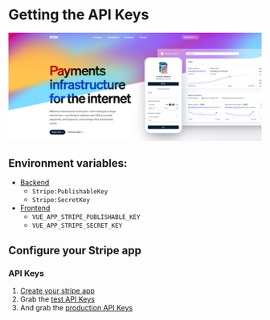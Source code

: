 # Getting the API Keys



![](../../../.gitbook/assets/screen-shot-2020-08-21-at-13.12.58.png)



## Environment variables:

* [Backend]()
  * `Stripe:PublishableKey`
  * `Stripe:SecretKey`
* [Frontend]()
  * `VUE_APP_STRIPE_PUBLISHABLE_KEY`
  * `VUE_APP_STRIPE_SECRET_KEY`

## Configure your Stripe app

### API Keys

1. [Create your stripe app](https://dashboard.stripe.com)
2. Grab the [test API Keys](https://dashboard.stripe.com/test/apikeys)
3. And grab the [production API Keys](https://dashboard.stripe.com/apikeys)

